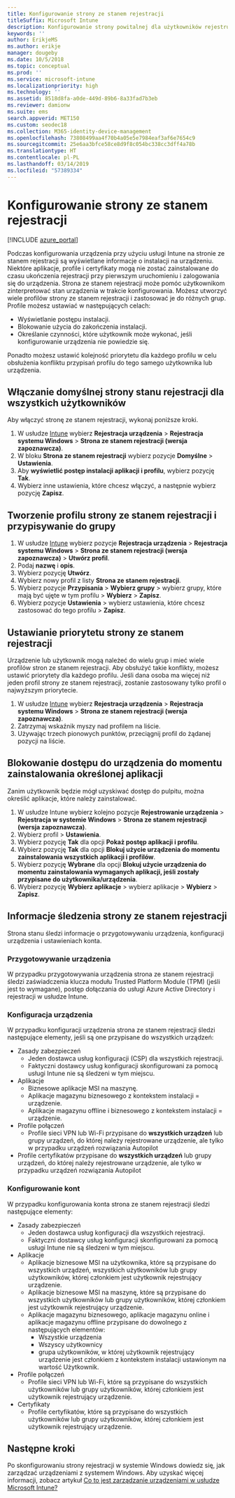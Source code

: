 ```yaml
---
title: Konfigurowanie strony ze stanem rejestracji
titleSuffix: Microsoft Intune
description: Konfigurowanie strony powitalnej dla użytkowników rejestrujących urządzenia z systemem Windows 10.
keywords: ''
author: ErikjeMS
ms.author: erikje
manager: dougeby
ms.date: 10/5/2018
ms.topic: conceptual
ms.prod: ''
ms.service: microsoft-intune
ms.localizationpriority: high
ms.technology: ''
ms.assetid: 8518d8fa-a0de-449d-89b6-8a33fad7b3eb
ms.reviewer: damionw
ms.suite: ems
search.appverid: MET150
ms.custom: seodec18
ms.collection: M365-identity-device-management
ms.openlocfilehash: 73808499aa4f70b4a05e5e7984eaf3af6e7654c9
ms.sourcegitcommit: 25e6aa3bfce58ce8d9f8c054bc338cc3dff4a78b
ms.translationtype: HT
ms.contentlocale: pl-PL
ms.lasthandoff: 03/14/2019
ms.locfileid: "57389334"
---
```

# <a name="set-up-an-enrollment-status-page"></a>Konfigurowanie strony ze stanem rejestracji
 
[!INCLUDE [azure_portal](./includes/azure_portal.md)]
 
Podczas konfigurowania urządzenia przy użyciu usługi Intune na stronie ze stanem rejestracji są wyświetlane informacje o instalacji na urządzeniu. Niektóre aplikacje, profile i certyfikaty mogą nie zostać zainstalowane do czasu ukończenia rejestracji przy pierwszym uruchomieniu i zalogowania się do urządzenia. Strona ze stanem rejestracji może pomóc użytkownikom zinterpretować stan urządzenia w trakcie konfigurowania. Możesz utworzyć wiele profilów strony ze stanem rejestracji i zastosować je do różnych grup. Profile możesz ustawiać w następujących celach:
- Wyświetlanie postępu instalacji.
- Blokowanie użycia do zakończenia instalacji.
- Określanie czynności, które użytkownik może wykonać, jeśli konfigurowanie urządzenia nie powiedzie się.

Ponadto możesz ustawić kolejność priorytetu dla każdego profilu w celu obsłużenia konfliktu przypisań profilu do tego samego użytkownika lub urządzenia.

 
## <a name="turn-on-default-enrollment-status-page-for-all-users"></a>Włączanie domyślnej strony stanu rejestracji dla wszystkich użytkowników

Aby włączyć stronę ze stanem rejestracji, wykonaj poniższe kroki.
 
1. W usłudze [Intune](https://aka.ms/intuneportal) wybierz **Rejestracja urządzenia** > **Rejestracja systemu Windows** > **Strona ze stanem rejestracji (wersja zapoznawcza)**.
2. W bloku **Strona ze stanem rejestracji** wybierz pozycje **Domyślne** > **Ustawienia**.
3. Aby **wyświetlić postęp instalacji aplikacji i profilu**, wybierz pozycję **Tak**.
4. Wybierz inne ustawienia, które chcesz włączyć, a następnie wybierz pozycję **Zapisz**.

## <a name="create-enrollment-status-page-profile-and-assign-to-a-group"></a>Tworzenie profilu strony ze stanem rejestracji i przypisywanie do grupy

1. W usłudze [Intune](https://aka.ms/intuneportal) wybierz pozycje **Rejestracja urządzenia** > **Rejestracja systemu Windows** > **Strona ze stanem rejestracji (wersja zapoznawcza)** > **Utwórz profil**.
2. Podaj **nazwę** i **opis**.
3. Wybierz pozycję **Utwórz**.
4. Wybierz nowy profil z listy **Strona ze stanem rejestracji**.
5. Wybierz pozycje **Przypisania** > **Wybierz grupy** > wybierz grupy, które mają być ujęte w tym profilu > **Wybierz** > **Zapisz**.
6. Wybierz pozycje **Ustawienia** > wybierz ustawienia, które chcesz zastosować do tego profilu > **Zapisz**.

## <a name="set-the-enrollment-status-page-priority"></a>Ustawianie priorytetu strony ze stanem rejestracji

Urządzenie lub użytkownik mogą należeć do wielu grup i mieć wiele profilów stron ze stanem rejestracji. Aby obsłużyć takie konflikty, możesz ustawić priorytety dla każdego profilu. Jeśli dana osoba ma więcej niż jeden profil strony ze stanem rejestracji, zostanie zastosowany tylko profil o najwyższym priorytecie.

1. W usłudze [Intune](https://aka.ms/intuneportal) wybierz **Rejestracja urządzenia** > **Rejestracja systemu Windows** > **Strona ze stanem rejestracji (wersja zapoznawcza)**.
2. Zatrzymaj wskaźnik myszy nad profilem na liście.
3. Używając trzech pionowych punktów, przeciągnij profil do żądanej pozycji na liście.

## <a name="block-access-to-a-device-until-a-specific-application-is-installed"></a>Blokowanie dostępu do urządzenia do momentu zainstalowania określonej aplikacji

Zanim użytkownik będzie mógł uzyskiwać dostęp do pulpitu, można określić aplikacje, które należy zainstalować.

1. W usłudze Intune wybierz kolejno pozycje **Rejestrowanie urządzenia** > **Rejestracja w systemie Windows** > **Strona ze stanem rejestracji (wersja zapoznawcza)**.
2. Wybierz profil > **Ustawienia**.
3. Wybierz pozycję **Tak** dla opcji **Pokaż postęp aplikacji i profilu**.
4. Wybierz pozycję **Tak** dla opcji **Blokuj użycie urządzenia do momentu zainstalowania wszystkich aplikacji i profilów**.
5. Wybierz pozycję **Wybrane** dla opcji **Blokuj użycie urządzenia do momentu zainstalowania wymaganych aplikacji, jeśli zostały przypisane do użytkownika/urządzenia**.
 6. Wybierz pozycję **Wybierz aplikacje** > wybierz aplikacje > **Wybierz** > **Zapisz**.

## <a name="enrollment-status-page-tracking-information"></a>Informacje śledzenia strony ze stanem rejestracji

Strona stanu śledzi informacje o przygotowywaniu urządzenia, konfiguracji urządzenia i ustawieniach konta.

### <a name="device-preparation"></a>Przygotowywanie urządzenia

W przypadku przygotowywania urządzenia strona ze stanem rejestracji śledzi zaświadczenia klucza modułu Trusted Platform Module (TPM) (jeśli jest to wymagane), postęp dołączania do usługi Azure Active Directory i rejestracji w usłudze Intune.

### <a name="device-setup"></a>Konfiguracja urządzenia

W przypadku konfiguracji urządzenia strona ze stanem rejestracji śledzi następujące elementy, jeśli są one przypisane do wszystkich urządzeń:
- Zasady zabezpieczeń
    - Jeden dostawca usług konfiguracji (CSP) dla wszystkich rejestracji.
    - Faktyczni dostawcy usług konfiguracji skonfigurowani za pomocą usługi Intune nie są śledzeni w tym miejscu.
- Aplikacje
    - Biznesowe aplikacje MSI na maszynę.
    - Aplikacje magazynu biznesowego z kontekstem instalacji = urządzenie.
    - Aplikacje magazynu offline i biznesowego z kontekstem instalacji = urządzenie.
- Profile połączeń
    - Profile sieci VPN lub Wi-Fi przypisane do **wszystkich urządzeń** lub grupy urządzeń, do której należy rejestrowane urządzenie, ale tylko w przypadku urządzeń rozwiązania Autopilot
- Profile certyfikatów przypisane do **wszystkich urządzeń** lub grupy urządzeń, do której należy rejestrowane urządzenie, ale tylko w przypadku urządzeń rozwiązania Autopilot

### <a name="account-setup"></a>Konfigurowanie kont
W przypadku konfigurowania konta strona ze stanem rejestracji śledzi następujące elementy:
- Zasady zabezpieczeń
    - Jeden dostawca usług konfiguracji dla wszystkich rejestracji.
    - Faktyczni dostawcy usług konfiguracji skonfigurowani za pomocą usługi Intune nie są śledzeni w tym miejscu.
- Aplikacje
    - Aplikacje biznesowe MSI na użytkownika, które są przypisane do wszystkich urządzeń, wszystkich użytkowników lub grupy użytkowników, której członkiem jest użytkownik rejestrujący urządzenie.
    - Aplikacje biznesowe MSI na maszynę, które są przypisane do wszystkich użytkowników lub grupy użytkowników, której członkiem jest użytkownik rejestrujący urządzenie.
    - Aplikacje magazynu biznesowego, aplikacje magazynu online i aplikacje magazynu offline przypisane do dowolnego z następujących elementów:
        - Wszystkie urządzenia
        - Wszyscy użytkownicy
        - grupa użytkowników, w której użytkownik rejestrujący urządzenie jest członkiem z kontekstem instalacji ustawionym na wartość Użytkownik.
- Profile połączeń
    - Profile sieci VPN lub Wi-Fi, które są przypisane do wszystkich użytkowników lub grupy użytkowników, której członkiem jest użytkownik rejestrujący urządzenie.
- Certyfikaty
    - Profile certyfikatów, które są przypisane do wszystkich użytkowników lub grupy użytkowników, której członkiem jest użytkownik rejestrujący urządzenie.

## <a name="next-steps"></a>Następne kroki
Po skonfigurowaniu strony rejestracji w systemie Windows dowiedz się, jak zarządzać urządzeniami z systemem Windows. Aby uzyskać więcej informacji, zobacz artykuł [Co to jest zarządzanie urządzeniami w usłudze Microsoft Intune?](https://docs.microsoft.com/intune/device-management)
